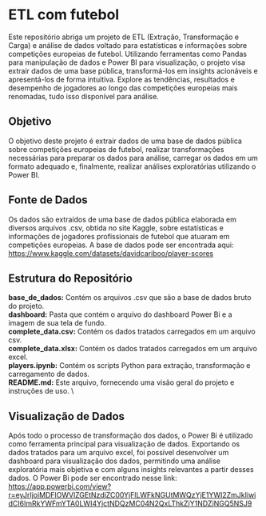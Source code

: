 # ETL com futebol
Este repositório abriga um projeto de ETL (Extração, Transformação e Carga) e análise de dados voltado para estatísticas e informações sobre competições europeias de futebol. Utilizando ferramentas como Pandas para manipulação de dados e Power BI para visualização, o projeto visa extrair dados de uma base pública, transformá-los em insights acionáveis e apresentá-los de forma intuitiva. Explore as tendências, resultados e desempenho de jogadores ao longo das competições europeias mais renomadas, tudo isso disponível para análise.

## Objetivo
O objetivo deste projeto é extrair dados de uma base de dados pública sobre competições europeias de futebol, realizar transformações necessárias para preparar os dados para análise, carregar os dados em um formato adequado e, finalmente, realizar análises exploratórias utilizando o Power BI.

## Fonte de Dados
Os dados são extraídos de uma base de dados pública elaborada em diversos arquivos .csv, obtida no site Kaggle, sobre estatísticas e informações de jogadores profissionais de futebol que atuaram em competições europeias. A base de dados pode ser encontrada aqui: https://www.kaggle.com/datasets/davidcariboo/player-scores

## Estrutura do Repositório
**base_de_dados:** Contém os arquivos .csv que são a base de dados bruto do projeto. \
**dashboard:** Pasta que contém o arquivo do dashboard Power Bi e a imagem de sua tela de fundo. \
**complete_data.csv:** Contém os dados tratados carregados em um arquivo csv. \
**complete_data.xlsx:** Contém os dados tratados carregados em um arquivo excel. \
**players.ipynb:** Contém os scripts Python para extração, transformação e carregamento de dados. \
**README.md:** Este arquivo, fornecendo uma visão geral do projeto e instruções de uso. \

## Visualização de Dados

Após todo o processo de transformação dos dados, o Power Bi é utilizado como ferramenta principal para visualização de dados. Exportando os dados tratados para um arquivo excel, foi possível desenvolver um dashboard para visualização dos dados, permitindo uma análise exploratória mais objetiva e com alguns insights relevantes a partir desses dados. O Power Bi pode ser encontrado nesse link: https://app.powerbi.com/view?r=eyJrIjoiMDFlOWVlZGEtNzdjZC00YjFlLWFkNGUtMWQzYjE1YWI2ZmJkIiwidCI6ImRkYWFmYTA0LWI4YjctNDQzMC04N2QxLThkZjY1NDZjNGQ5NSJ9

